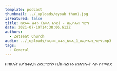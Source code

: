 ```yaml
---
template: podcast
thumbnail: ../_uploads/eyoab thum1.jpg
isFeatured: false
title: የፀጋው ዙፋን (ክፍል አንድ) - በኢዮአብ ግርማ
date: 2021-07-19T14:38:06.612Z
authors:
  - Zetseat Church
audio: ../_uploads/የፀጋው_ዙፋን_ክፍል_1_በኢዮአብ_ግርማ.mp3
tags:
  - General
---
```

በዘጸአት አፖስቶሊክ ሪፎርሜሽን ቤ/ክ
ከረቡዕ አገልግሎት ላይ የተወሰደ